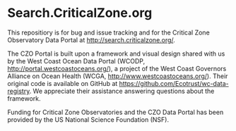 # Search.CriticalZone.org
This repositiory is for bug and issue tracking and for the Critical Zone Observatory Data Portal at http://search.criticalzone.org/.

The CZO Portal is built upon a framework and visual design shared with us by the West Coast Ocean Data Portal (WCODP, http://portal.westcoastoceans.org/), a project of the West Coast Governors Alliance on Ocean Health (WCGA, http://www.westcoastoceans.org/). Their original code is available on GitHub at https://github.com/Ecotrust/wc-data-registry. We appreciate their assistance answering questions about the framework.

Funding for Critical Zone Observatories and the CZO Data Portal has been provided by the US National Science Foundation (NSF).

